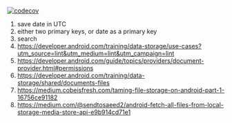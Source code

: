 [![codecov](https://codecov.io/gh/Grigoriym/DocuVault/graph/badge.svg?token=9TCQ43NK9E)](https://codecov.io/gh/Grigoriym/DocuVault)

1) save date in UTC 
2) either two primary keys, or date as a primary key
3) search
4) https://developer.android.com/training/data-storage/use-cases?utm_source=lint&utm_medium=lint&utm_campaign=lint
5) https://developer.android.com/guide/topics/providers/document-provider.html#permissions
6) https://developer.android.com/training/data-storage/shared/documents-files
7) https://medium.cobeisfresh.com/taming-file-storage-on-android-part-1-16756ce91182
8) https://medium.com/@sendtosaeed2/android-fetch-all-files-from-local-storage-media-store-api-e9b914cd71e1
